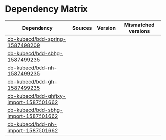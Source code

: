 # Dependency Matrix

Dependency | Sources | Version | Mismatched versions
---------- | ------- | ------- | -------------------
[cb-kubecd/bdd-spring-1587498209](https://github.com/cb-kubecd/bdd-spring-1587498209.git) |  | []() | 
[cb-kubecd/bdd-sbhg-1587499235](https://github.com/cb-kubecd/bdd-sbhg-1587499235.git) |  | []() | 
[cb-kubecd/bdd-nh-1587499235](https://github.com/cb-kubecd/bdd-nh-1587499235.git) |  | []() | 
[cb-kubecd/bdd-gh-1587499235](https://github.com/cb-kubecd/bdd-gh-1587499235.git) |  | []() | 
[cb-kubecd/bdd-ghfjxy-import-1587501662](https://github.com/cb-kubecd/bdd-ghfjxy-import-1587501662.git) |  | []() | 
[cb-kubecd/bdd-sbhg-import-1587501662](https://github.com/cb-kubecd/bdd-sbhg-import-1587501662.git) |  | []() | 
[cb-kubecd/bdd-nh-import-1587501662](https://github.com/cb-kubecd/bdd-nh-import-1587501662.git) |  | []() | 
